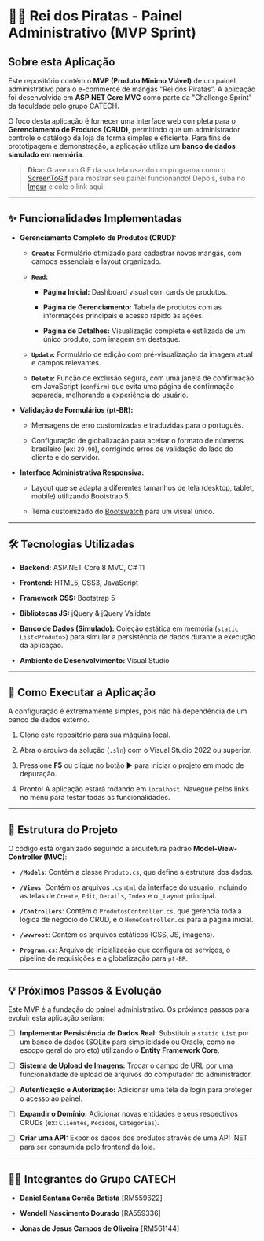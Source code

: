 
# 🏴‍☠️ Rei dos Piratas - Painel Administrativo (MVP Sprint)

## Sobre esta Aplicação

Este repositório contém o **MVP (Produto Mínimo Viável)** de um painel administrativo para o e-commerce de mangás "Rei dos Piratas". A aplicação foi desenvolvida em **ASP.NET Core MVC** como parte da "Challenge Sprint" da faculdade pelo grupo CATECH.

O foco desta aplicação é fornecer uma interface web completa para o **Gerenciamento de Produtos (CRUD)**, permitindo que um administrador controle o catálogo da loja de forma simples e eficiente. Para fins de prototipagem e demonstração, a aplicação utiliza um **banco de dados simulado em memória**.

> **Dica:** Grave um GIF da sua tela usando um programa como o [ScreenToGif](https://www.screentogif.com/) para mostrar seu painel funcionando! Depois, suba no [Imgur](https://imgur.com/) e cole o link aqui.

----------

## ✨ Funcionalidades Implementadas

-   **Gerenciamento Completo de Produtos (CRUD):**
    
    -   **`Create`:** Formulário otimizado para cadastrar novos mangás, com campos essenciais e layout organizado.
        
    -   **`Read`:**
        
        -   **Página Inicial:** Dashboard visual com cards de produtos.
            
        -   **Página de Gerenciamento:** Tabela de produtos com as informações principais e acesso rápido às ações.
            
        -   **Página de Detalhes:** Visualização completa e estilizada de um único produto, com imagem em destaque.
            
    -   **`Update`:** Formulário de edição com pré-visualização da imagem atual e campos relevantes.
        
    -   **`Delete`:** Função de exclusão segura, com uma janela de confirmação em JavaScript (`confirm`) que evita uma página de confirmação separada, melhorando a experiência do usuário.
        
-   **Validação de Formulários (pt-BR):**
    
    -   Mensagens de erro customizadas e traduzidas para o português.
        
    -   Configuração de globalização para aceitar o formato de números brasileiro (ex: `29,90`), corrigindo erros de validação do lado do cliente e do servidor.
        
-   **Interface Administrativa Responsiva:**
    
    -   Layout que se adapta a diferentes tamanhos de tela (desktop, tablet, mobile) utilizando Bootstrap 5.
        
    -   Tema customizado do [Bootswatch](https://bootswatch.com/) para um visual único.
        

----------

## 🛠️ Tecnologias Utilizadas

-   **Backend:** ASP.NET Core 8 MVC, C# 11
    
-   **Frontend:** HTML5, CSS3, JavaScript
    
-   **Framework CSS:** Bootstrap 5
    
-   **Bibliotecas JS:** jQuery & jQuery Validate
    
-   **Banco de Dados (Simulado):** Coleção estática em memória (`static List<Produto>`) para simular a persistência de dados durante a execução da aplicação.
    
-   **Ambiente de Desenvolvimento:** Visual Studio
    

----------

## 🚀 Como Executar a Aplicação

A configuração é extremamente simples, pois não há dependência de um banco de dados externo.

1.  Clone este repositório para sua máquina local.
    
2.  Abra o arquivo da solução (`.sln`) com o Visual Studio 2022 ou superior.
    
3.  Pressione **F5** ou clique no botão ▶️ para iniciar o projeto em modo de depuração.
    
4.  Pronto! A aplicação estará rodando em `localhost`. Navegue pelos links no menu para testar todas as funcionalidades.
    

----------

## 📂 Estrutura do Projeto

O código está organizado seguindo a arquitetura padrão **Model-View-Controller (MVC)**:

-   **`/Models`**: Contém a classe `Produto.cs`, que define a estrutura dos dados.
    
-   **`/Views`**: Contém os arquivos `.cshtml` da interface do usuário, incluindo as telas de `Create`, `Edit`, `Details`, `Index` e o `_Layout` principal.
    
-   **`/Controllers`**: Contém o `ProdutosController.cs`, que gerencia toda a lógica de negócio do CRUD, e o `HomeController.cs` para a página inicial.
    
-   **`/wwwroot`**: Contém os arquivos estáticos (CSS, JS, imagens).
    
-   **`Program.cs`**: Arquivo de inicialização que configura os serviços, o pipeline de requisições e a globalização para `pt-BR`.
    

----------

## 💡 Próximos Passos & Evolução

Este MVP é a fundação do painel administrativo. Os próximos passos para evoluir esta aplicação seriam:

-   [ ] **Implementar Persistência de Dados Real:** Substituir a `static List` por um banco de dados (SQLite para simplicidade ou Oracle, como no escopo geral do projeto) utilizando o **Entity Framework Core**.
    
-   [ ] **Sistema de Upload de Imagens:** Trocar o campo de URL por uma funcionalidade de upload de arquivos do computador do administrador.
    
-   [ ] **Autenticação e Autorização:** Adicionar uma tela de login para proteger o acesso ao painel.
    
-   [ ] **Expandir o Domínio:** Adicionar novas entidades e seus respectivos CRUDs (ex: `Clientes`, `Pedidos`, `Categorias`).
    
-   [ ] **Criar uma API:** Expor os dados dos produtos através de uma API .NET para ser consumida pelo frontend da loja.
    

----------

## 👨‍💻 Integrantes do Grupo CATECH

-   **Daniel Santana Corrêa Batista** [RM559622]
    
-   **Wendell Nascimento Dourado** [RA559336]
    
-   **Jonas de Jesus Campos de Oliveira** [RM561144]
